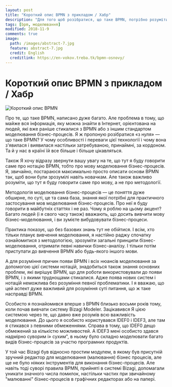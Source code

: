 ```yaml
---
layout: post
title: "Короткий опис BPMN з прикладом / Хабр"
description: "Для того щоб розібратися, що таке BPMN, потрібно розуміти, що частина цієї абревіатури «BPM» має дві розшифровки - Business Process Modeling і Business Process Management."
tags: [bpm, моделювання]
modified: 2018-11-9
comments: true
image:
  path: /images/abstract-7.jpg
  feature: abstract-7.jpg
  credit: English
  creditlink: https://en-vokov.treba.tk/bpmn-osnovy/
---
```


# Короткий опис BPMN з прикладом / Хабр

![Короткий опис BPMN][1]

Про те, що таке BPMN, написано дуже багато. Але проблема в тому, що майже вся інформація, яку можна знайти в Інтернет, орієнтована на людей, які вже раніше стикалися з BPMN або з іншим стандартом моделювання бізнес-процесів. Я ж пропоную розібратися «з нуля» — що таке BPMN? У чому особливості і переваги цієї технології і чому вона з'явилася і виявилася настільки затребуваною, принаймні, за кордоном. Та й у нас в країні їй все більше і більше цікавляться.

Також Я хочу відразу звернути вашу увагу на те, що тут я буду говорити саме про нотацію BPMN, тобто про мову моделювання бізнес-процесів. Я, звичайно, постараюся максимально просто описати основи BPMN так, щоб вони були зрозумілі навіть новачкам. Але також важливо розуміти, що тут я буду говорити саме про мову, а не про методології.

Методологія моделювання бізнес-процесів — це поняття дуже обширне, по суті, це та сама база, знання якої потрібні для практичного застосування мов моделювання бізнес-процесів. Про неї я буду говорити в майбутніх статтях і не раз. Чому я роблю на цьому акцент? Багато людей (і я свого часу також) вважають, що досить вивчити мову бізнес-моделювання, і ви зумієте вибудовувати бізнес-процеси.

Практика показує, що без базових знань тут не обійтися. І всім, хто тільки планує вивчення моделювання, я настійно раджу спочатку ознайомитися з методологією, зрозуміти загальні принципи бізнес-моделювання, отримати певні навички бізнес-аналізу. І тільки потім приступати до вивчення BPMN або будь-якого іншого мови.

А для розуміння причин появи BPMN і всіх нюансів моделювання за допомогою цієї системи нотацій, знадобиться також знання основних проблем, які вирішує BPMN, що для роботи використовували до появи BPMN, і з якими труднощами стикалися. Адже поява нових систем і нотацій неможлива без розуміння певної проблематики. І я вважаю, що цей аспект дуже важливий для розуміння суті питання, що ж таке насправді BPMN.

Особисто я познайомився вперше з BPMN близько восьми років тому, коли почав вивчати систему Bizagi Modeler. Зацікавився Я цією системою через те, що давно вже розумів всю важливість моделювання. До цього я особисто користувався IDEF0 і IDEF3, але там я стикався з певними обмеженнями. Справа в тому, що IDEF0 дещо обмежений за кількістю можливостей. А IDEF3 мені особисто здався надмірно суворим і» сухим", в ньому було складно моделювати багато видів бізнес-процесів за участю програмних продуктів.

У той час Bizagi був відносно простим модулем, в якому був присутній зручний редактор для моделювання (малювання) бізнес процесів, але ще не було ніяких інструментів для виконання бізнес-процесів. Але навіть тоді суворі правила BPMN, прийняті в системі Bizagi, допомагали уникати значного числа помилок, настільки частих при звичайному "малюванні" бізнес-процесів в графічних редакторах або на папері.

[1]: https://habrastorage.org/web/629/38b/299/62938b299b23499db337d4f9747446b7.png
[2]: https://habrastorage.org/web/3da/612/0ca/3da6120caad94617b3b1c9bde2a9daca.png
[3]: https://habrastorage.org/web/180/eb2/edb/180eb2edb8aa42a79dc67421fbda6964.png
[4]: https://habrastorage.org/web/807/2e9/810/8072e9810fa440e2b7ba7e3369cf60eb.png
[5]: https://habrastorage.org/web/b42/4be/fc0/b424befc0b724f3c9749411d1cbc0719.png
[6]: https://habrastorage.org/web/18a/72b/74e/18a72b74e081430dbb4edf32881ce2f8.png
[7]: https://habrastorage.org/web/37d/46c/32a/37d46c32ae31474593595e54a5280183.png
[8]: https://habrastorage.org/web/5b5/c2e/ccc/5b5c2eccc80d4772bf779dab41716bdd.png
[9]: https://habrastorage.org/web/2f5/0fa/9cf/2f50fa9cfdb8452c8c1f295b356e33bf.png
[10]: https://trinion.org/podpiska-na-novosti-sayta
[11]: https://habrastorage.org/webt/-x/wa/fp/-xwafph06imnlkkgjpvgmp9dguq.png
